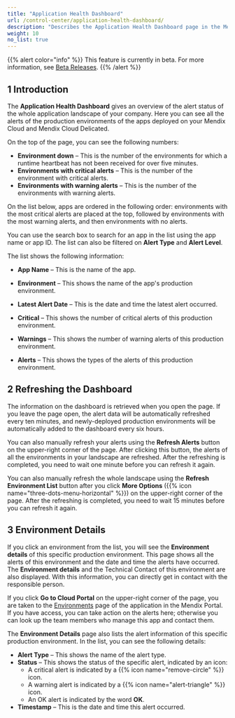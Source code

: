 ```yaml
---
title: "Application Health Dashboard"
url: /control-center/application-health-dashboard/
description: "Describes the Application Health Dashboard page in the Mendix Control Center."
weight: 10
no_list: true
---
```


{{% alert color="info" %}}
This feature is currently in beta. For more information, see [Beta Releases](/releasenotes/beta-features/).
{{% /alert %}}

## 1 Introduction

The **Application Health Dashboard** gives an overview of the alert status of the whole application landscape of your company. Here you can see all the alerts of the production environments of the apps deployed on your Mendix Cloud and Mendix Cloud Delicated.

On the top of the page, you can see the following numbers:

* **Environment down** – This is the number of the environments for which a runtime heartbeat has not been received for over five minutes. 
* **Environments with critical alerts** – This is the number of the environment with critical alerts.
* **Environments with warning alerts** – This is the number of the environments with warning alerts. 

On the list below, apps are ordered in the following order: environments with the most critical alerts are placed at the top, followed by environments with the most warning alerts, and then environments with no alerts. 

You can use the search box to search for an app in the list using the app name or app ID. The list can also be filtered on **Alert Type** and **Alert Level**.

The list shows the following information:

* **App Name** – This is the name of the app. 

* **Environment** – This shows the name of the app's production environment.

* **Latest Alert Date** – This is the date and time the latest alert occurred.

* **Critical** – This shows the number of critical alerts of this production environment.

* **Warnings** – This shows the number of warning alerts of this production environment.

* **Alerts** – This shows the types of the alerts of this production environment.

## 2 Refreshing the Dashboard

The information on the dashboard is retrieved when you open the page. If you leave the page open, the alert data will be automatically refreshed every ten minutes, and newly-deployed production environments will be automatically added to the dashboard every six hours.

You can also manually refresh your alerts using the **Refresh Alerts** button on the upper-right corner of the page. After clicking this button, the alerts of all the environments in your landscape are refreshed. After the refreshing is completed, you need to wait one minute before you can refresh it again.

You can also manually refresh the whole landscape using the **Refresh Environment List** button after you click **More Options** ({{% icon name="three-dots-menu-horizontal" %}}) on the upper-right corner of the page. After the refreshing is completed, you need to wait 15 minutes before you can refresh it again.

## 3 Environment Details

If you click an environment from the list, you will see the **Environment details** of this specific production environment. This page shows all the alerts of this environment and the date and time the alerts have occurred. The **Environment details** and the Technical Contact of this environment are also displayed. With this information, you can directly get in contact with the responsible person.

If you click **Go to Cloud Portal** on the upper-right corner of the page, you are taken to the [Environments](/developerportal/deploy/environments/) page of the application in the Mendix Portal. If you have access, you can take action on the alerts here; otherwise you can look up the team members who manage this app and contact them.

The **Environment Details** page also lists the alert information of this specific production environment. In the list, you can see the following details:

* **Alert Type** – This shows the name of the alert type.
* **Status** – This shows the status of the specific alert, indicated by an icon:
    * A critical alert is indicated by a {{% icon name="remove-circle" %}} icon.
    * A warning alert is indicated by a {{% icon name="alert-triangle" %}} icon.
    * An OK alert is indicated by the word **OK**.
* **Timestamp** – This is the date and time this alert occurred.
